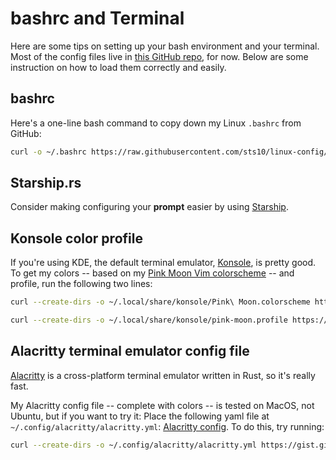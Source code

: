 # bashrc and Terminal

Here are some tips on setting up your bash environment and your terminal. Most of the config files live in [this GitHub repo](https://github.com/sts10/linux-config), for now. Below are some instruction on how to load them correctly and easily.

## bashrc

Here's a one-line bash command to copy down my Linux `.bashrc` from GitHub:

```bash
curl -o ~/.bashrc https://raw.githubusercontent.com/sts10/linux-config/master/bash/bashrc
```

## Starship.rs

Consider making configuring your **prompt** easier by using [Starship](https://starship.rs/).

## Konsole color profile

If you're using KDE, the default terminal emulator, [Konsole](https://konsole.kde.org/), is pretty good. To get my colors -- based on my [Pink Moon Vim colorscheme](https://github.com/sts10/vim-pink-moon) -- and profile, run the following two lines:

```bash
curl --create-dirs -o ~/.local/share/konsole/Pink\ Moon.colorscheme https://raw.githubusercontent.com/sts10/linux-config/master/plasma/konsole/Pink\ Moon.colorscheme
```

```bash
curl --create-dirs -o ~/.local/share/konsole/pink-moon.profile https://raw.githubusercontent.com/sts10/linux-config/master/plasma/konsole/pink-moon.profile
```

## Alacritty terminal emulator config file 

[Alacritty](https://github.com/jwilm/alacritty/) is a cross-platform terminal emulator written in Rust, so it's really fast.

My Alacritty config file -- complete with colors -- is tested on MacOS, not Ubuntu, but if you want to try it: Place the following yaml file at `~/.config/alacritty/alacritty.yml`: [Alacritty config]( https://gist.github.com/sts10/df620672662fe4c6f03ac296a02b8e72). To do this, try running:

```bash
curl --create-dirs -o ~/.config/alacritty/alacritty.yml https://gist.githubusercontent.com/sts10/df620672662fe4c6f03ac296a02b8e72/raw/e219e9433b108bb8345f1aaa114b3f716b6df1e3/alacritty.yml
```


